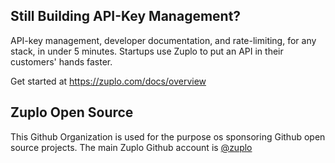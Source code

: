 ## Still Building API-Key Management?
API-key management, developer documentation, and rate-limiting, for any stack, in under 5 minutes. Startups use Zuplo to put an API in their customers' hands faster.

Get started at https://zuplo.com/docs/overview

## Zuplo Open Source
This Github Organization is used for the purpose os sponsoring Github open source projects. The main Zuplo Github account is [@zuplo](https://github.com/zuplo)
